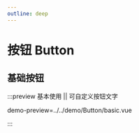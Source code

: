 ```yaml
---
outline: deep
---
```


# 按钮 Button

## 基础按钮

:::preview  基本使用 || 可自定义按钮文字

demo-preview=../../demo/Button/basic.vue

:::
